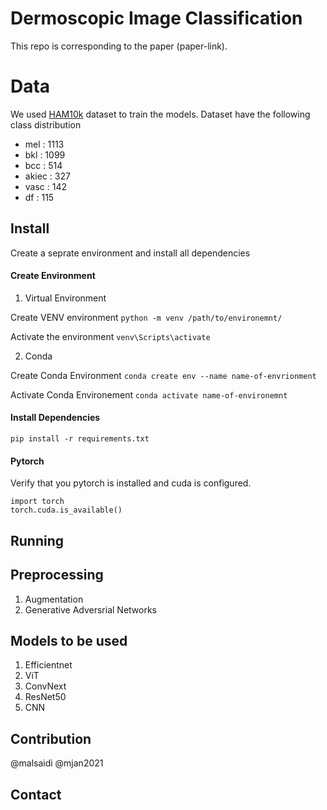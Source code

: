 # Dermoscopic Image Classification

This repo is corresponding to the paper (paper-link).



# Data 
We used [HAM10k](https://www.kaggle.com/datasets/kmader/skin-cancer-mnist-ham10000) dataset to train the models. Dataset have the following class distribution
 - mel : 1113
 - bkl : 1099
 - bcc : 514
 - akiec : 327
 - vasc : 142
 - df : 115

## Install
Create a seprate environment and install all dependencies

#### Create Environment
1. Virtual Environment

Create VENV environment
`python -m venv /path/to/environemnt/ `

Activate the environment
`venv\Scripts\activate`


2. Conda

Create Conda Environment
`conda create env --name name-of-envrionment`

Activate Conda Environement
`conda activate name-of-environemnt`


#### Install Dependencies
`pip install -r requirements.txt`


#### Pytorch
Verify that you pytorch is installed and cuda is configured.


```
import torch
torch.cuda.is_available()

```

## Running






## Preprocessing
1. Augmentation
2. Generative Adversrial Networks

## Models to be used

1. Efficientnet
2. ViT
3. ConvNext
4. ResNet50
5. CNN

## Contribution
@malsaidi @mjan2021
## Contact